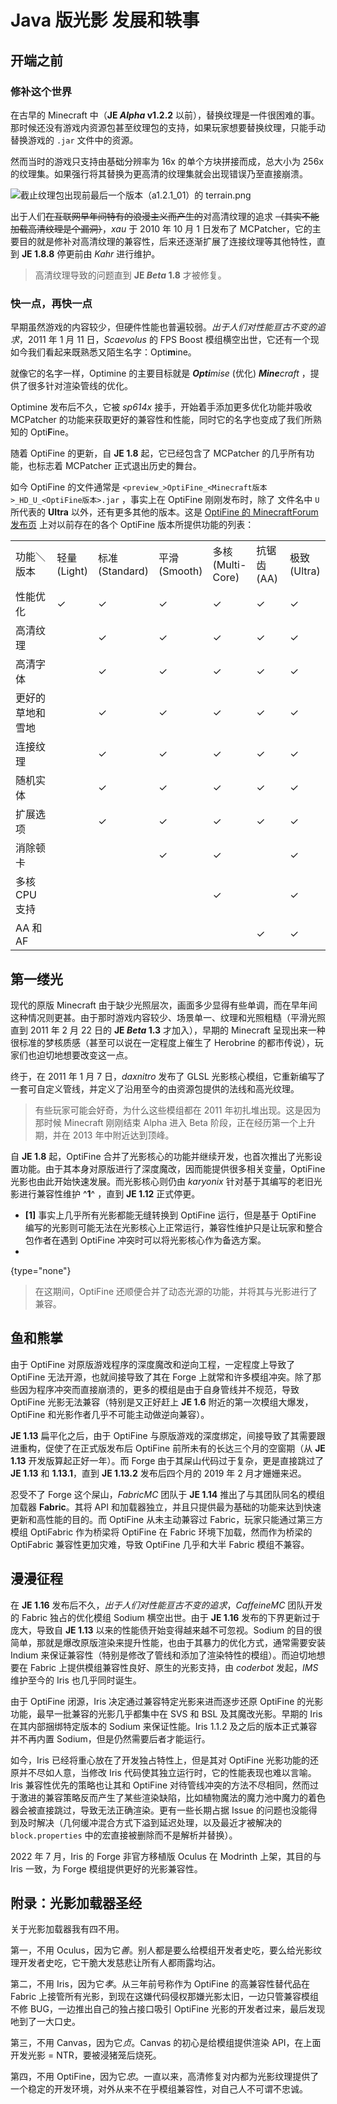 # Java 版光影 发展和轶事

<primary-label ref="basic"/>

<secondary-label ref="wip"/>
<secondary-label ref="je"/>
<secondary-label ref="shader"/>

<show-structure depth="2"/>

## 开端之前

### 修补这个世界

在古早的 Minecraft 中（**JE _Alpha_ v1.2.2** 以前），替换纹理是一件很困难的事。那时候还没有游戏内资源包甚至纹理包的支持，如果玩家想要替换纹理，只能手动替换游戏的 `.jar` 文件中的资源。

然而当时的游戏只支持由基础分辨率为 16x 的单个方块拼接而成，总大小为 256x 的纹理集。如果强行将其替换为更高清的纹理集就会出现错误乃至直接崩溃。

![截止纹理包出现前最后一个版本（a1.2.1_01）的 `terrain.png`](a1.2.1_01_terrain.webp "截止纹理包出现前最后一个版本（a1.2.1_01）的terrain.png")

出于人们~~在互联网早年间特有的浪漫主义而产生的~~对高清纹理的追求 ~~（其实不能加载高清纹理是个漏洞）~~，_xau_ 于 2010 年 10 月 1 日发布了 MCPatcher，它的主要目的就是修补对高清纹理的兼容性，后来还逐渐扩展了连接纹理等其他特性，直到 **JE 1.8.8** 停更前由 _Kahr_ 进行维护。

> 高清纹理导致的问题直到 **JE _Beta_ 1.8** 才被修复。

### 快一点，再快一点

早期虽然游戏的内容较少，但硬件性能也普遍较弱。_出于人们对性能亘古不变的追求_，2011 年 1 月 11 日，_Scaevolus_ 的 FPS Boost 模组横空出世，它还有一个现如今我们看起来既熟悉又陌生名字：Opti**m**ine。

就像它的名字一样，Optimine 的主要目标就是 _**Opti**mise_ (优化) _**Mine**craft_ ，提供了很多针对渲染管线的优化。

Optimine 发布后不久，它被 _sp614x_ 接手，开始着手添加更多优化功能并吸收 MCPatcher 的功能来获取更好的兼容性和性能，同时它的名字也变成了我们所熟知的 Opti**F**ine。

随着 OptiFine 的更新，自 **JE 1.8** 起，它已经包含了 MCPatcher 的几乎所有功能，也标志着 MCPatcher 正式退出历史的舞台。

如今 OptiFine 的文件通常是 `<preview_>OptiFine_<Minecraft版本>_HD_U_<OptiFine版本>.jar` ，事实上在 OptiFine 刚刚发布时，除了 文件名中 `U` 所代表的 **Ultra** 以外，还有更多其他的版本。这是 [OptiFine 的 MinecraftForum 发布页](https://www.minecraftforum.net/forums/mapping-and-modding-java-edition/minecraft-mods/1272953-optifine-hd-fps-boost-dynamic-lights-shaders-and) 上对以前存在的各个 OptiFine 版本所提供功能的列表：

<table>
<tr><td width="120">功能＼版本</td><td width="50">轻量 (Light)</td><td width="50">标准 (Standard)</td><td width="50">平滑 (Smooth)</td><td width="50">多核 (Multi-Core)</td><td width="50">抗锯齿 (<tooltip term="AA">AA</tooltip>)</td><td width="50">极致 (Ultra)</td></tr>
<tr><td>性能优化</td><td>✓</td><td>✓</td><td>✓</td><td>✓</td><td>✓</td><td>✓</td></tr>
<tr><td>高清纹理</td><td rowspan="9"/><td>✓</td><td>✓</td><td>✓</td><td>✓</td><td>✓</td></tr>
<tr><td>高清字体</td><td>✓</td><td>✓</td><td>✓</td><td>✓</td><td>✓</td></tr>
<tr><td>更好的草地和雪地</td><td>✓</td><td>✓</td><td>✓</td><td>✓</td><td>✓</td></tr>
<tr><td>连接纹理</td><td>✓</td><td>✓</td><td>✓</td><td>✓</td><td>✓</td></tr>
<tr><td>随机实体</td><td>✓</td><td>✓</td><td>✓</td><td>✓</td><td>✓</td></tr>
<tr><td>扩展选项</td><td>✓</td><td>✓</td><td>✓</td><td>✓</td><td>✓</td></tr>
<tr><td>消除顿卡</td><td rowspan="3"/><td>✓</td><td>✓</td><td rowspan="2"/><td>✓</td></tr>
<tr><td>多核 CPU 支持</td><td rowspan="2"/><td>✓</td><td>✓</td></tr>
<tr><td><tooltip term="AA">AA</tooltip> 和 <tooltip term="AF">AF</tooltip></td><td> </td><td>✓</td><td>✓</td></tr>
</table>

## 第一缕光

现代的原版 Minecraft 由于缺少光照层次，画面多少显得有些单调，而在早年间这种情况则更甚。由于那时游戏内容较少、场景单一、纹理和光照粗糙（平滑光照直到 2011 年 2 月 22 日的 **JE _Beta_ 1.3** 才加入），早期的 Minecraft 呈现出来一种很标准的梦核质感（甚至可以说在一定程度上催生了 Herobrine 的都市传说），玩家们也迫切地想要改变这一点。

终于，在 2011 年 1 月 7 日，_daxnitro_ 发布了 <tooltip term="glslShaderCore">GLSL 光影核心</tooltip>模组，它重新编写了一套可自定义管线，并定义了沿用至今的由资源包提供的法线和高光纹理。

> 有些玩家可能会好奇，为什么这些模组都在 2011 年初扎堆出现。这是因为那时候 Minecraft 刚刚结束 Alpha 进入 Beta 阶段，正在经历第一个上升期，并在 2013 年中附近达到顶峰。

自 **JE 1.8** 起，OptiFine 合并了光影核心的功能并继续开发，也首次推出了光影设置功能。由于其本身对原版进行了深度魔改，因而能提供很多相关变量，OptiFine 光影也由此开始快速发展。而光影核心则仍由 *karyonix* 针对基于其编写的老旧光影进行兼容性维护 ^<b>1</b>^ ，直到 **JE 1.12** 正式停更。
- **[1]** 事实上几乎所有光影都能无缝转换到 OptiFine 运行，但是基于 OptiFine 编写的光影则可能无法在光影核心上正常运行，兼容性维护只是让玩家和整合包作者在遇到 OptiFine 冲突时可以将光影核心作为备选方案。
-
{type="none"}

> 在这期间，OptiFine 还顺便合并了动态光源的功能，并将其与光影进行了兼容。

## 鱼和熊掌

由于 OptiFine 对原版游戏程序的深度魔改和逆向工程，一定程度上导致了 OptiFine 无法开源，也就间接导致了其在 Forge 上就常和许多模组冲突。除了那些因为程序冲突而直接崩溃的，更多的模组是由于自身管线并不规范，导致 OptiFine 光影无法兼容（特别是又正好赶上 **JE 1.6** 附近的第一次模组大爆发，OptiFine 和光影作者几乎不可能主动做逆向兼容）。

**JE 1.13** 扁平化之后，由于 OptiFine 与原版游戏的深度绑定，间接导致了其需要跟进重构，促使了在正式版发布后 OptiFine 前所未有的长达三个月的空窗期（从 **JE 1.13** 开发版算起正好一年）。而 Forge 由于其屎山代码过于复杂，更是直接跳过了 **JE 1.13** 和 **1.13.1**，直到 **JE 1.13.2** 发布后四个月的 2019 年 2 月才姗姗来迟。

忍受不了 Forge 这个屎山，_FabricMC_ 团队于 **JE 1.14** 推出了与其团队同名的模组加载器 **Fabric**。其将 API 和加载器独立，并且只提供最为基础的功能来达到快速更新和高性能的目的。而 OptiFine 从未主动兼容过 Fabric，玩家只能通过第三方模组 OptiFabric 作为桥梁将 OptiFine 在 Fabric 环境下加载，然而作为桥梁的 OptiFabric 兼容性更加灾难，导致 OptiFine 几乎和大半 Fabric 模组不兼容。

## 漫漫征程

在 **JE 1.16** 发布后不久，_出于人们对性能亘古不变的追求_，*CaffeineMC* 团队开发的 Fabric 独占的优化模组 Sodium 横空出世。由于 **JE 1.16** 发布的下界更新过于庞大，导致自 **JE 1.13** 以来的性能债开始变得越来越不可忽视。Sodium 的目的很简单，那就是爆改原版渲染来提升性能，也由于其暴力的优化方式，通常需要安装 Indium 来保证兼容性（特别是修改了管线和添加了渲染特性的模组）。而迫切地想要在 Fabric 上提供模组兼容性良好、原生的光影支持，由 _coderbot_ 发起，*IMS* 维护至今的 Iris 也几乎同时诞生。

由于 OptiFine 闭源，Iris 决定通过兼容特定光影来进而逐步还原 OptiFine 的光影功能，最早一批兼容的光影几乎都集中在 <tooltip term="SVS">SVS</tooltip> 和 BSL 及其魔改光影。早期的 Iris 在其内部捆绑特定版本的 Sodium 来保证性能。Iris 1.1.2 及之后的版本正式兼容并不再内置 Sodium，但是仍然需要后者才能运行。

如今，Iris 已经将重心放在了开发独占特性上，但是其对 OptiFine 光影功能的还原并不尽如人意，当修改 Iris 代码使其独立运行时，它的性能表现也难以言喻。Iris 兼容性优先的策略也让其和 OptiFine 对待管线冲突的方法不尽相同，然而过于激进的兼容策略反而产生了某些渲染缺陷，比如植物魔法的魔力池中魔力的着色器会被直接跳过，导致无法正确渲染。更有一些长期占据 Issue 的问题也没能得到及时解决（几何缓冲混合方式下溢到延迟处理，以及最近才被解决的 `block.properties` 中的宏直接被删除而不是解析并替换）。

2022 年 7 月，Iris 的 Forge 非官方移植版 Oculus 在 Modrinth 上架，其目的与 Iris 一致，为 Forge 模组提供更好的光影兼容性。

[//]: # (TODO: Yet_another_chapter01：国内光影的发展史与 SEUS 的魔改史)

[//]: # (TODO: Yet_another_chapter02：MC 和 Vulkan 的恩爱情仇 | NovaRender、Focal、Vulkanite、VulkanMod)

[//]: # (TODO: Yet_another_chapter03：Canvas 的故事)

## 附录：光影加载器圣经

关于光影加载器我有四不用。

第一，不用 Oculus，因为它*善*。别人都是要么给模组开发者史吃，要么给光影纹理开发者史吃，它干脆大发慈悲让所有人都雨露均沾。

第二，不用 Iris，因为它*孝*。从三年前号称作为 OptiFine 的高兼容性替代品在 Fabric 上接管所有光影，到现在这嫌代码侵权那嫌光影太旧，一边只管兼容模组不修 BUG，一边推出自己的独占接口吸引 OptiFine 光影的开发者过来，最后发现吔到了一大口史。

第三，不用 Canvas，因为它*贞*。Canvas 的初心是给模组提供渲染 API，在上面开发光影 = NTR，要被浸猪笼后烧死。

第四，不用 OptiFine，因为它*忠*。一直以来，高清修复对内都为光影纹理提供了一个稳定的开发环境，对外从来不在乎模组兼容性，对自己人不可谓不忠诚。

<seealso>
  <category ref="related">
    <a href="shaderBasic.md" summary=""/>
  </category>
  <category ref="advance">
    <a href="shaderHistoryBE.md" summary=""/>
  </category>
</seealso>

